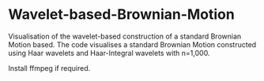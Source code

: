 # Wavelet-based-Brownian-Motion

Visualisation of the wavelet-based construction of a standard Brownian Motion based. The code visualises a standard Brownian Motion constructed using Haar wavelets and Haar-Integral wavelets with n=1,000.

Install ffmpeg if required.
